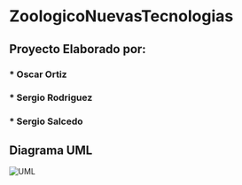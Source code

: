 # ZoologicoNuevasTecnologias
## Proyecto Elaborado por:
### * Oscar Ortiz
### * Sergio Rodriguez
### * Sergio Salcedo
## Diagrama UML
![UML](https://imgur.com/a/vhoWjhc)

